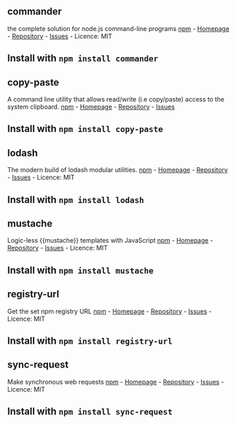 ## commander
the complete solution for node.js command-line programs
[npm](http://npmjs.org/commander) - [Homepage](https://github.com/tj/commander.js) - [Repository](https://github.com/tj/commander.js.git) - [Issues](https://github.com/tj/commander.js/issues) - Licence: MIT

Install with `npm install commander`
---
## copy-paste
A command line utility that allows read/write (i.e copy/paste) access to the system clipboard.
[npm](http://npmjs.org/copy-paste) - [Homepage](https://github.com/xavi-/node-copy-paste) - [Repository](https://github.com/xavi-/node-copy-paste) - [Issues](https://github.com/xavi-/node-copy-paste/issues)

Install with `npm install copy-paste`
---
## lodash
The modern build of lodash modular utilities.
[npm](http://npmjs.org/lodash) - [Homepage](https://lodash.com/) - [Repository](git+https://github.com/lodash/lodash.git) - [Issues](https://github.com/lodash/lodash/issues) - Licence: MIT

Install with `npm install lodash`
---
## mustache
Logic-less {{mustache}} templates with JavaScript
[npm](http://npmjs.org/mustache) - [Homepage](https://github.com/janl/mustache.js) - [Repository](git+https://github.com/janl/mustache.js.git) - [Issues](https://github.com/janl/mustache.js/issues) - Licence: MIT

Install with `npm install mustache`
---
## registry-url
Get the set npm registry URL
[npm](http://npmjs.org/registry-url) - [Homepage](https://github.com/sindresorhus/registry-url) - [Repository](https://github.com/sindresorhus/registry-url) - [Issues](https://github.com/sindresorhus/registry-url/issues) - Licence: MIT

Install with `npm install registry-url`
---
## sync-request
Make synchronous web requests
[npm](http://npmjs.org/sync-request) - [Homepage](https://github.com/ForbesLindesay/sync-request) - [Repository](https://github.com/ForbesLindesay/sync-request.git) - [Issues](https://github.com/ForbesLindesay/sync-request/issues) - Licence: MIT

Install with `npm install sync-request`
---
